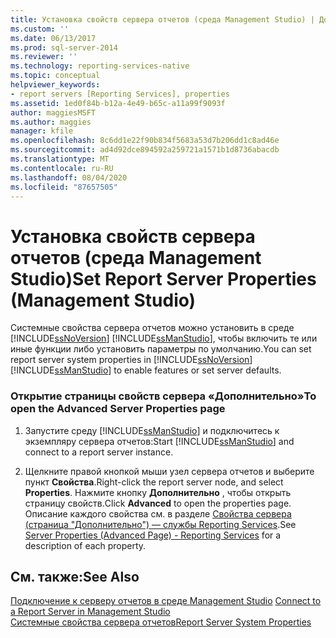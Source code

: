 ```yaml
---
title: Установка свойств сервера отчетов (среда Management Studio) | Документы Майкрософт
ms.custom: ''
ms.date: 06/13/2017
ms.prod: sql-server-2014
ms.reviewer: ''
ms.technology: reporting-services-native
ms.topic: conceptual
helpviewer_keywords:
- report servers [Reporting Services], properties
ms.assetid: 1ed0f84b-b12a-4e49-b65c-a11a99f9093f
author: maggiesMSFT
ms.author: maggies
manager: kfile
ms.openlocfilehash: 8c6dd1e22f90b834f5683a53d7b206dd1c8ad46e
ms.sourcegitcommit: ad4d92dce894592a259721a1571b1d8736abacdb
ms.translationtype: MT
ms.contentlocale: ru-RU
ms.lasthandoff: 08/04/2020
ms.locfileid: "87657505"
---
```

# <a name="set-report-server-properties-management-studio"></a><span data-ttu-id="34c2b-102">Установка свойств сервера отчетов (среда Management Studio)</span><span class="sxs-lookup"><span data-stu-id="34c2b-102">Set Report Server Properties (Management Studio)</span></span>
  <span data-ttu-id="34c2b-103">Системные свойства сервера отчетов можно установить в среде [!INCLUDE[ssNoVersion](../../includes/ssnoversion-md.md)] [!INCLUDE[ssManStudio](../../includes/ssmanstudio-md.md)], чтобы включить те или иные функции либо установить параметры по умолчанию.</span><span class="sxs-lookup"><span data-stu-id="34c2b-103">You can set report server system properties in [!INCLUDE[ssNoVersion](../../includes/ssnoversion-md.md)] [!INCLUDE[ssManStudio](../../includes/ssmanstudio-md.md)] to enable features or set server defaults.</span></span>  
  
### <a name="to-open-the-advanced-server-properties-page"></a><span data-ttu-id="34c2b-104">Открытие страницы свойств сервера «Дополнительно»</span><span class="sxs-lookup"><span data-stu-id="34c2b-104">To open the Advanced Server Properties page</span></span>  
  
1.  <span data-ttu-id="34c2b-105">Запустите среду [!INCLUDE[ssManStudio](../../includes/ssmanstudio-md.md)] и подключитесь к экземпляру сервера отчетов:</span><span class="sxs-lookup"><span data-stu-id="34c2b-105">Start [!INCLUDE[ssManStudio](../../includes/ssmanstudio-md.md)] and connect to a report server instance.</span></span>  
  
2.  <span data-ttu-id="34c2b-106">Щелкните правой кнопкой мыши узел сервера отчетов и выберите пункт **Свойства**.</span><span class="sxs-lookup"><span data-stu-id="34c2b-106">Right-click the report server node, and select **Properties**.</span></span> <span data-ttu-id="34c2b-107">Нажмите кнопку **Дополнительно** , чтобы открыть страницу свойств.</span><span class="sxs-lookup"><span data-stu-id="34c2b-107">Click **Advanced** to open the properties page.</span></span> <span data-ttu-id="34c2b-108">Описание каждого свойства см. в разделе [Свойства сервера (страница "Дополнительно") — службы Reporting Services](server-properties-advanced-page-reporting-services.md).</span><span class="sxs-lookup"><span data-stu-id="34c2b-108">See [Server Properties &#40;Advanced Page&#41; - Reporting Services](server-properties-advanced-page-reporting-services.md) for a description of each property.</span></span>  
  
## <a name="see-also"></a><span data-ttu-id="34c2b-109">См. также:</span><span class="sxs-lookup"><span data-stu-id="34c2b-109">See Also</span></span>  
 <span data-ttu-id="34c2b-110">[Подключение к серверу отчетов в среде Management Studio](connect-to-a-report-server-in-management-studio.md) </span><span class="sxs-lookup"><span data-stu-id="34c2b-110">[Connect to a Report Server in Management Studio](connect-to-a-report-server-in-management-studio.md) </span></span>  
 [<span data-ttu-id="34c2b-111">Системные свойства сервера отчетов</span><span class="sxs-lookup"><span data-stu-id="34c2b-111">Report Server System Properties</span></span>](../report-server-web-service/net-framework/reporting-services-properties-report-server-system-properties.md)  
  
  
